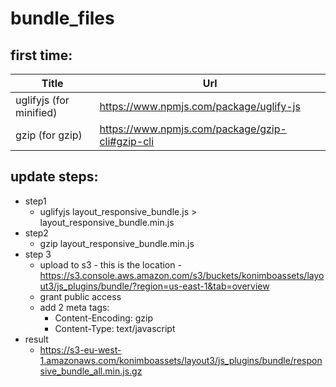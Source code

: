 # bundle_files
## first time:

Title | Url
------------ | -------------
uglifyjs (for minified) | https://www.npmjs.com/package/uglify-js
gzip (for gzip) | https://www.npmjs.com/package/gzip-cli#gzip-cli

## update steps:
- step1
  - uglifyjs layout_responsive_bundle.js > layout_responsive_bundle.min.js
- step2
  - gzip layout_responsive_bundle.min.js
- step 3
  - upload to s3 - this is the location - https://s3.console.aws.amazon.com/s3/buckets/konimboassets/layout3/js_plugins/bundle/?region=us-east-1&tab=overview
  - grant public access
  - add 2 meta tags:
    - Content-Encoding: gzip
    - Content-Type: text/javascript
- result
  - https://s3-eu-west-1.amazonaws.com/konimboassets/layout3/js_plugins/bundle/responsive_bundle_all.min.js.gz
